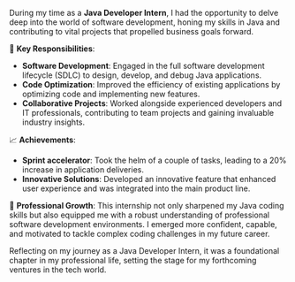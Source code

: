 During my time as a **Java Developer Intern**, I had the opportunity to delve deep into the world of software development, honing my skills in Java and contributing to vital projects that propelled business goals forward.

🔧 **Key Responsibilities**:
- **Software Development**: Engaged in the full software development lifecycle (SDLC) to design, develop, and debug Java applications.
- **Code Optimization**: Improved the efficiency of existing applications by optimizing code and implementing new features.
- **Collaborative Projects**: Worked alongside experienced developers and IT professionals, contributing to team projects and gaining invaluable industry insights.

📈 **Achievements**:
- **Sprint accelerator**: Took the helm of a couple of tasks, leading to a 20% increase in application deliveries.
- **Innovative Solutions**: Developed an innovative feature that enhanced user experience and was integrated into the main product line.

🌟 **Professional Growth**:
This internship not only sharpened my Java coding skills but also equipped me with a robust understanding of professional software development environments. I emerged more confident, capable, and motivated to tackle complex coding challenges in my future career.

Reflecting on my journey as a Java Developer Intern, it was a foundational chapter in my professional life, setting the stage for my forthcoming ventures in the tech world.

